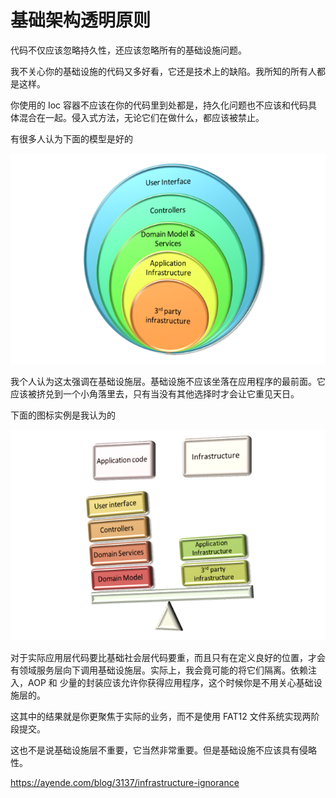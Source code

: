 # 基础架构透明原则

代码不仅应该忽略持久性，还应该忽略所有的基础设施问题。

我不关心你的基础设施的代码又多好看，它还是技术上的缺陷。我所知的所有人都是这样。

你使用的 Ioc 容器不应该在你的代码里到处都是，持久化问题也不应该和代码具体混合在一起。侵入式方法，无论它们在做什么，都应该被禁止。

有很多人认为下面的模型是好的

![](asserts/image_thumb.png)

我个人认为这太强调在基础设施层。基础设施不应该坐落在应用程序的最前面。它应该被挤兑到一个小角落里去，只有当没有其他选择时才会让它重见天日。

下面的图标实例是我认为的

![](asserts/image_thumb_3.png)

对于实际应用层代码要比基础社会层代码要重，而且只有在定义良好的位置，才会有领域服务层向下调用基础设施层。实际上，我会竟可能的将它们隔离。依赖注入，AOP 和 少量的封装应该允许你获得应用程序，这个时候你是不用关心基础设施层的。

这其中的结果就是你更聚焦于实际的业务，而不是使用 FAT12 文件系统实现两阶段提交。

这也不是说基础设施层不重要，它当然非常重要。但是基础设施不应该具有侵略性。



https://ayende.com/blog/3137/infrastructure-ignorance